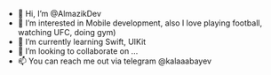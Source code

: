 - 👋 Hi, I’m @AlmazikDev
- 👀 I’m interested in Mobile development, also I love playing football, watching UFC, doing gym) 
- 🌱 I’m currently learning Swift, UIKit
- 💞️ I’m looking to collaborate on ...
- 📫 You can reach me out via telegram @kalaaabayev

<!---
AlmazikDev/AlmazikDev is a ✨ special ✨ repository because its `README.md` (this file) appears on your GitHub profile.
You can click the Preview link to take a look at your changes.
--->
